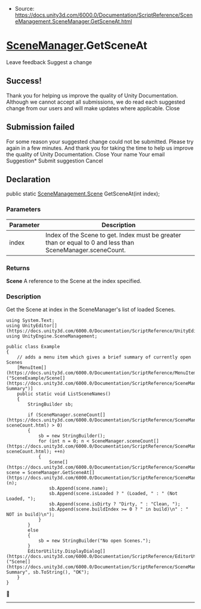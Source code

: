 * Source: https://docs.unity3d.com/6000.0/Documentation/ScriptReference/SceneManagement.SceneManager.GetSceneAt.html

#  [SceneManager](https://docs.unity3d.com/6000.0/Documentation/ScriptReference/SceneManagement.SceneManager.html).GetSceneAt
Leave feedback
Suggest a change
## Success!
Thank you for helping us improve the quality of Unity Documentation. Although we cannot accept all submissions, we do read each suggested change from our users and will make updates where applicable.
Close
## Submission failed
For some reason your suggested change could not be submitted. Please <a>try again</a> in a few minutes. And thank you for taking the time to help us improve the quality of Unity Documentation.
Close
Your name Your email Suggestion* Submit suggestion
Cancel
## Declaration
public static [SceneManagement.Scene](https://docs.unity3d.com/6000.0/Documentation/ScriptReference/SceneManagement.Scene.html) GetSceneAt(int index); 
### Parameters
Parameter | Description  
---|---  
index | Index of the Scene to get. Index must be greater than or equal to 0 and less than SceneManager.sceneCount.  
### Returns
**Scene** A reference to the Scene at the index specified. 
### Description
Get the Scene at index in the SceneManager's list of loaded Scenes.
```
using System.Text;
using UnityEditor[](https://docs.unity3d.com/6000.0/Documentation/ScriptReference/UnityEditor.html);
using UnityEngine.SceneManagement;  
  
public class Example
{
    // adds a menu item which gives a brief summary of currently open Scenes
    [MenuItem[](https://docs.unity3d.com/6000.0/Documentation/ScriptReference/MenuItem.html)("SceneExample/Scene[](https://docs.unity3d.com/6000.0/Documentation/ScriptReference/SceneManagement.Scene.html) Summary")]
    public static void ListSceneNames()
    {
        StringBuilder sb;  
  
        if (SceneManager.sceneCount[](https://docs.unity3d.com/6000.0/Documentation/ScriptReference/SceneManagement.SceneManager-sceneCount.html) > 0)
        {
            sb = new StringBuilder();
            for (int n = 0; n < SceneManager.sceneCount[](https://docs.unity3d.com/6000.0/Documentation/ScriptReference/SceneManagement.SceneManager-sceneCount.html); ++n)
            {
                Scene[](https://docs.unity3d.com/6000.0/Documentation/ScriptReference/SceneManagement.Scene.html) scene = SceneManager.GetSceneAt[](https://docs.unity3d.com/6000.0/Documentation/ScriptReference/SceneManagement.SceneManager.GetSceneAt.html)(n);
                sb.Append(scene.name);
                sb.Append(scene.isLoaded ? " (Loaded, " : " (Not Loaded, ");
                sb.Append(scene.isDirty ? "Dirty, " : "Clean, ");
                sb.Append(scene.buildIndex >= 0 ? " in build)\n" : " NOT in build)\n");
            }
        }
        else
        {
            sb = new StringBuilder("No open Scenes.");
        }
        EditorUtility.DisplayDialog[](https://docs.unity3d.com/6000.0/Documentation/ScriptReference/EditorUtility.DisplayDialog.html)("Scene[](https://docs.unity3d.com/6000.0/Documentation/ScriptReference/SceneManagement.Scene.html) Summary", sb.ToString(), "OK");
    }
}

```

* * *
